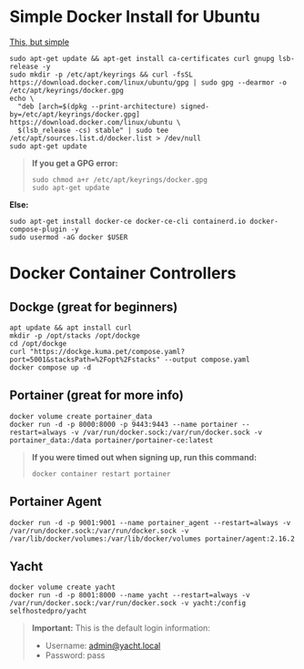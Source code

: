 # Simple Docker Install for Ubuntu

[This, but simple](https://docs.docker.com/engine/install/ubuntu/)

```terminal
sudo apt-get update && apt-get install ca-certificates curl gnupg lsb-release -y
sudo mkdir -p /etc/apt/keyrings && curl -fsSL https://download.docker.com/linux/ubuntu/gpg | sudo gpg --dearmor -o /etc/apt/keyrings/docker.gpg
echo \
  "deb [arch=$(dpkg --print-architecture) signed-by=/etc/apt/keyrings/docker.gpg] https://download.docker.com/linux/ubuntu \
  $(lsb_release -cs) stable" | sudo tee /etc/apt/sources.list.d/docker.list > /dev/null
sudo apt-get update
```

> **If you get a GPG error:**
> ```terminal
> sudo chmod a+r /etc/apt/keyrings/docker.gpg
> sudo apt-get update
> ```

**Else:**

```terminal
sudo apt-get install docker-ce docker-ce-cli containerd.io docker-compose-plugin -y
sudo usermod -aG docker $USER
```

# Docker Container Controllers

## Dockge (great for beginners)
```terminal
apt update && apt install curl
mkdir -p /opt/stacks /opt/dockge
cd /opt/dockge
curl "https://dockge.kuma.pet/compose.yaml?port=5001&stacksPath=%2Fopt%2Fstacks" --output compose.yaml
docker compose up -d
```

## Portainer (great for more info)
```terminal
docker volume create portainer_data
docker run -d -p 8000:8000 -p 9443:9443 --name portainer --restart=always -v /var/run/docker.sock:/var/run/docker.sock -v portainer_data:/data portainer/portainer-ce:latest
```

> **If you were timed out when signing up, run this command:**
> ```terminal
> docker container restart portainer
> ```

## Portainer Agent
```terminal
docker run -d -p 9001:9001 --name portainer_agent --restart=always -v /var/run/docker.sock:/var/run/docker.sock -v /var/lib/docker/volumes:/var/lib/docker/volumes portainer/agent:2.16.2
```

## Yacht
```terminal
docker volume create yacht
docker run -d -p 8001:8000 --name yacht --restart=always -v /var/run/docker.sock:/var/run/docker.sock -v yacht:/config selfhostedpro/yacht 
```

> **Important:** This is the default login information:
> - Username: admin@yacht.local
> - Password: pass
